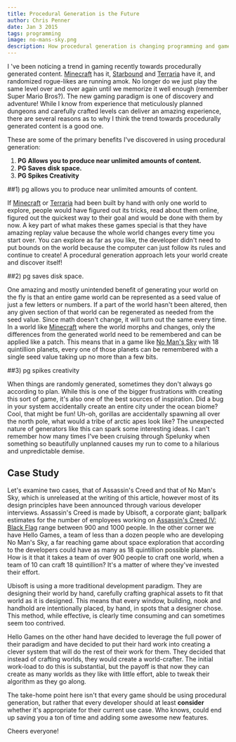 ```yaml
---
title: Procedural Generation is the Future
author: Chris Penner
date: Jan 3 2015
tags: programming
image: no-mans-sky.png
description: How procedural generation is changing programming and games.
---
```


I 've been noticing a trend in gaming recently towards procedurally
generated content. [Minecraft](https://minecraft.net/) has it,
[Starbound](http://playstarbound.com/) and [Terraria](http://terraria.org/)
have it, and randomized rogue-likes are running amok. No longer do we just play
the same level over and over again until we memorize it well enough (remember
Super Mario Bros?). The new gaming paradigm is one of discovery and adventure!
While I know from experience that meticulously planned dungeons and carefully
crafted levels can deliver an amazing experience, there are several reasons as
to why I think the trend towards procedurally generated content is a good one.

These are some of the primary benefits I've discovered in using procedural
generation:


1.  **PG Allows you to produce near unlimited amounts of content.**
2.  **PG Saves disk space.**
3.  **PG Spikes Creativity**


##1) pg allows you to produce near unlimited amounts of content.

If [Minecraft](https://minecraft.net/) or [Terraria](http://terraria.org/) had
been built by hand with only one world to explore, people would have figured
out its tricks, read about them online, figured out the quickest way to their
goal and would be done with them by now. A key part of what makes these games
special is that they have amazing replay value because the whole world changes
every time you start over. You can explore as far as you like, the developer
didn't need to put bounds on the world because the computer can just follow its
rules and continue to create! A procedural generation approach lets your world
create and discover itself!


##2) pg saves disk space.

One amazing and mostly unintended benefit of generating your world on the
fly is that an entire game world can be represented as a seed value of just
a few letters or numbers. If a part of the world hasn't been altered, then
any given section of that world can be regenerated as needed from the seed
value. Since math doesn't change, it will turn out the same every time. In
a world like [Minecraft](https://minecraft.net/) where the world morphs and
changes, only the differences from the generated world need to be remembered
and can be applied like a patch. This means that in a game like [No Man's
Sky](http://www.no-mans-sky.com/) with 18 quintillion planets, every one of
those planets can be remembered with a single seed value taking up no more than
a few bits.

##3)  pg spikes creativity

When things are randomly generated, sometimes they don't always go according
to plan. While this is one of the bigger frustrations with creating this sort
of game, it's also one of the best sources of inspiration. Did a bug in your
system accidentally create an entire city under the ocean biome? Cool, that
might be fun! Uh-oh, gorillas are accidentally spawning all over the north
pole, what would a tribe of arctic apes look like? The unexpected nature of
generators like this can spark some interesting ideas. I can't remember how
many times I've been cruising through Spelunky when something so beautifully
unplanned causes my run to come to a hilarious and unpredictable demise.

## Case Study

Let's examine two cases, that of Assassin's Creed and that of No Man's
Sky, which is unreleased at the writing of this article, however most
of its design principles have been announced through various developer
interviews. Assassin's Creed is made by Ubisoft, a corporate giant; ballpark
estimates for the number of employees working on [Assassin's Creed IV: Black
Flag](http://assassinscreed.ubi.com/en-us/games/assassins-creed-black-flag.aspx
) range between 900 and 1000 people. In the other corner we have Hello Games,
a team of less than a dozen people who are developing No Man's Sky, a far
reaching game about space exploration that according to the developers could
have as many as 18 quintillion possible planets. How is it that it takes a
team of over 900 people to craft one world, when a team of 10 can craft 18
quintillion? It's a matter of where they've invested their effort.

Ubisoft is using a more traditional development paradigm. They are designing
their world by hand, carefully crafting graphical assets to fit that world as
it is designed. This means that every window, building, nook and handhold are
intentionally placed, by hand, in spots that a designer chose. This method, while
effective, is clearly time consuming and can sometimes seem too contrived.

Hello Games on the other hand have decided to leverage the full power of their
paradigm and have decided to put their hard work into creating a clever system
that will do the rest of their work for them. They decided that instead of
crafting worlds, they would create a world-crafter. The initial work-load to
do this is substantial, but the payoff is that now they can create as many
worlds as they like with little effort, able to tweak their algorithm as they
go along.

The take-home point here isn't that every game should be using procedural
generation, but rather that every developer should at least **consider**
whether it's appropriate for their current use case. Who knows, could end up
saving you a ton of time and adding some awesome new features.

Cheers everyone!
